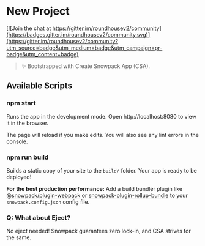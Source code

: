 # New Project

[![Join the chat at https://gitter.im/roundhousev2/community](https://badges.gitter.im/roundhousev2/community.svg)](https://gitter.im/roundhousev2/community?utm_source=badge&utm_medium=badge&utm_campaign=pr-badge&utm_content=badge)

> ✨ Bootstrapped with Create Snowpack App (CSA).

## Available Scripts

### npm start

Runs the app in the development mode.
Open http://localhost:8080 to view it in the browser.

The page will reload if you make edits.
You will also see any lint errors in the console.

### npm run build

Builds a static copy of your site to the `build/` folder.
Your app is ready to be deployed!

**For the best production performance:** Add a build bundler plugin like [@snowpack/plugin-webpack](https://github.com/snowpackjs/snowpack/tree/main/plugins/plugin-webpack) or [snowpack-plugin-rollup-bundle](https://github.com/ParamagicDev/snowpack-plugin-rollup-bundle) to your `snowpack.config.json` config file.

### Q: What about Eject?

No eject needed! Snowpack guarantees zero lock-in, and CSA strives for the same.
